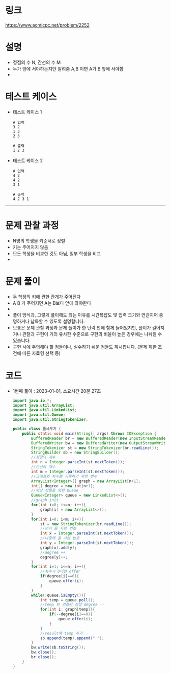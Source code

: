 # 링크

https://www.acmicpc.net/problem/2252

# **설명**

- 정점의 수 N, 간선의 수 M
- 누가 앞에 서야하는지만 알려줌 A,B 이면 A가 B 앞에 서야함
-

# 테스트 케이스

- 테스트 케이스 1

    ```
    # 입력
    3 2
    1 3
    2 3
    
    # 출력
    1 2 3
    ```

- 테스트 케이스 2

    ```
    # 입력
    4 2
    4 2
    3 1
    
    # 출력
    4 2 3 1
    ```


---

# **문제 관찰 과정**

- N명의 학생을 키순서로 정렬
- 키는 주어지지 않음
- 모든 학생을 비교한 것도 아님, 일부 학생을 비교
-

# **문제 풀이**

- 두 학생의 키에 관한 관계가 주어진다
- A B 가 주어지면 A는 B보다 앞에 와야한다
-
- 풀이 방식과, 그렇게 풀이해도 되는 이유를 시간복잡도 및 입력 크기와 연관지어 증명하거나 납득할 수 있도록 설명합니다.
- 보통은 문제 관찰 과정과 문제 풀이가 한 단락 안에 함께 들어있지만, 풀이가 길어지거나 관찰과 구현이 거의 유사한 수준으로 구현의 비율이 높은 경우에는 나눠질 수 있습니다.
- 구현 시에 주의해야 할 점들이나, 실수하기 쉬운 점들도 제시합니다. (문제 제한 조건에 따른 자료형 선택 등)

# **코드**

- 1번째 풀이 : 2023-01-01, 소요시간 20분 27초

    ```java
    import java.io.*;
    import java.util.ArrayList;
    import java.util.LinkedList;
    import java.util.Queue;
    import java.util.StringTokenizer;
    
    public class 줄세우기 {
        public static void main(String[] args) throws IOException {
            BufferedReader br = new BufferedReader(new InputStreamReader(System.in));
            BufferedWriter bw = new BufferedWriter(new OutputStreamWriter(System.out));
            StringTokenizer st = new StringTokenizer(br.readLine());
            StringBuilder sb = new StringBuilder();
            //정점의 개수
            int n = Integer.parseInt(st.nextToken());
            //간선의 개수
            int m = Integer.parseInt(st.nextToken());
            //그래프와 차수를 기록하기 위한 변수
            ArrayList<Integer>[] graph = new ArrayList[n+1];
            int[] degree = new int[n+1];
            //위상 정렬을 위한 Queue
            Queue<Integer> queue = new LinkedList<>();
            //graph init
            for(int i=0; i<=n; i++){
                graph[i] = new ArrayList<>();
            }
            for(int i=0; i<m; i++){
                st = new StringTokenizer(br.readLine());
                //먼저 올 사람 번호
                int x = Integer.parseInt(st.nextToken());
                //나중에 올 사람 번호
                int y = Integer.parseInt(st.nextToken());
                graph[x].add(y);
                //degree ++
                degree[y]++;
            }
            for(int i=1; i<=n; i++){
                //차수가 0이면 offer
                if(degree[i]==0){
                    queue.offer(i);
                }
            }
            while(!queue.isEmpty()){
                int temp = queue.poll();
                //temp 와 연결된 정점 degree --
                for(int i: graph[temp]){
                    if(--degree[i]==0){
                        queue.offer(i);
                    }
                }
                //result에 temp 추가
                sb.append(temp).append(" ");
            }
            bw.write(sb.toString());
            bw.close();
            br.close();
        }
    }
    ```